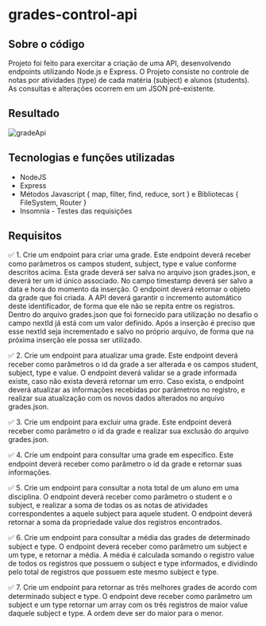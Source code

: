 # grades-control-api

## Sobre o código
Projeto foi feito para exercitar a criação de uma API, desenvolvendo endpoints utilizando Node.js e Express.
O Projeto consiste no controle de notas por atividades (type) de cada matéria (subject) e alunos (students).
As consultas e alterações ocorrem em um JSON pré-existente.

## Resultado
![gradeApi](https://user-images.githubusercontent.com/39573063/89240259-00b60a00-d5d2-11ea-8f67-7889c048eea0.png)

## Tecnologias e funções utilizadas
* NodeJS
* Express
* Métodos Javascript { map, filter, find, reduce, sort } e Bibliotecas { FileSystem, Router } 
* Insomnia - Testes das requisições

## Requisitos
✅ 1. Crie um endpoint para criar uma grade. Este endpoint deverá receber como parâmetros
os campos student, subject, type e value conforme descritos acima. Esta grade deverá ser
salva no arquivo json grades.json, e deverá ter um id único associado. No campo
timestamp deverá ser salvo a data e hora do momento da inserção. O endpoint deverá
retornar o objeto da grade que foi criada. A API deverá garantir o incremento automático
deste identificador, de forma que ele não se repita entre os registros. Dentro do arquivo
grades.json que foi fornecido para utilização no desafio o campo nextId já está com um
valor definido. Após a inserção é preciso que esse nextId seja incrementado e salvo no
próprio arquivo, de forma que na próxima inserção ele possa ser utilizado.

✅ 2. Crie um endpoint para atualizar uma grade. Este endpoint deverá receber como
parâmetros o id da grade a ser alterada e os campos student, subject, type e value. O
endpoint deverá validar se a grade informada existe, caso não exista deverá retornar um
erro. Caso exista, o endpoint deverá atualizar as informações recebidas por parâmetros
no registro, e realizar sua atualização com os novos dados alterados no arquivo
grades.json.

✅ 3. Crie um endpoint para excluir uma grade. Este endpoint deverá receber como
parâmetro o id da grade e realizar sua exclusão do arquivo grades.json.

✅ 4. Crie um endpoint para consultar uma grade em específico. Este endpoint deverá
receber como parâmetro o id da grade e retornar suas informações.

✅ 5. Crie um endpoint para consultar a nota total de um aluno em uma disciplina. O
endpoint deverá receber como parâmetro o student e o subject, e realizar a soma de
todas os as notas de atividades correspondentes a aquele subject para aquele student. O
endpoint deverá retornar a soma da propriedade value dos registros encontrados.

✅ 6. Crie um endpoint para consultar a média das grades de determinado subject e type. O
endpoint deverá receber como parâmetro um subject e um type, e retornar a média. A
média é calculada somando o registro value de todos os registros que possuem o subject
e type informados, e dividindo pelo total de registros que possuem este mesmo subject e
type.

✅ 7. Crie um endpoint para retornar as três melhores grades de acordo com determinado
subject e type. O endpoint deve receber como parâmetro um subject e um type retornar
um array com os três registros de maior value daquele subject e type. A ordem deve ser
do maior para o menor.
